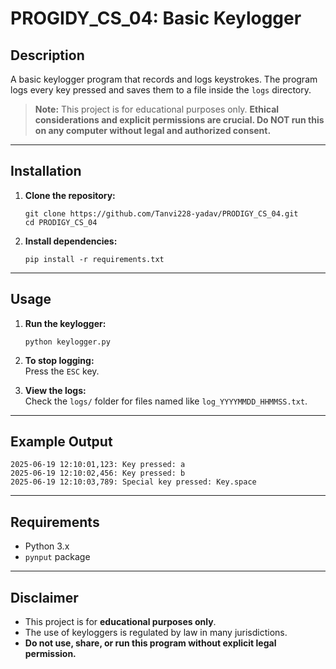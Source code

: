 # PROGIDY_CS_04: Basic Keylogger

## Description
A basic keylogger program that records and logs keystrokes. The program logs every key pressed and saves them to a file inside the `logs` directory.

> **Note:** This project is for educational purposes only. **Ethical considerations and explicit permissions are crucial. Do NOT run this on any computer without legal and authorized consent.**

---

## Installation

1. **Clone the repository:**
   ```
   git clone https://github.com/Tanvi228-yadav/PRODIGY_CS_04.git
   cd PRODIGY_CS_04
   ```
2. **Install dependencies:**
   ```
   pip install -r requirements.txt
   ```

---

## Usage

1. **Run the keylogger:**
   ```
   python keylogger.py
   ```
2. **To stop logging:**  
   Press the `ESC` key.

3. **View the logs:**  
   Check the `logs/` folder for files named like `log_YYYYMMDD_HHMMSS.txt`.

---

## Example Output

```
2025-06-19 12:10:01,123: Key pressed: a
2025-06-19 12:10:02,456: Key pressed: b
2025-06-19 12:10:03,789: Special key pressed: Key.space
```

---

## Requirements

- Python 3.x
- `pynput` package

---

## Disclaimer

- This project is for **educational purposes only**.
- The use of keyloggers is regulated by law in many jurisdictions.
- **Do not use, share, or run this program without explicit legal permission.**
